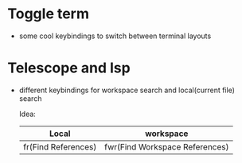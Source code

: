 # Toggle term
- some cool keybindings to switch between terminal layouts

# Telescope and lsp
- different keybindings for workspace search and local(current file) search

  Idea:
  
  | Local                | workspace                      |
  |----------------------|--------------------------------|
  | fr(Find References)  |  fwr(Find Workspace References)|
